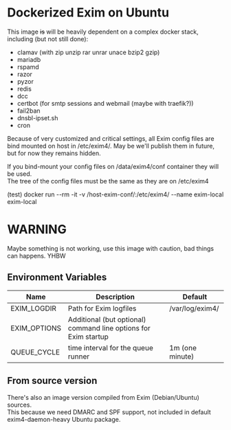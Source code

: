 # Dockerized Exim on Ubuntu

This image ~~is~~ will be heavily dependent on a complex docker stack, including (but not still done):
* clamav (with zip unzip rar unrar unace bzip2 gzip)
* mariadb 
* rspamd
* razor
* pyzor
* redis
* dcc
* certbot (for smtp sessions and webmail (maybe with traefik?))
* fail2ban
* dnsbl-ipset.sh
* cron

Because of very customized and critical settings, all Exim config files are bind mounted on host in /etc/exim4/. May be we'll publish them in future, but for now they remains hidden.  

If you bind-mount your config files on /data/exim4/conf container they will be used.  
The tree of the config files must be the same as they are on /etc/exim4  

(test) docker run --rm -it -v /host-exim-conf/:/etc/exim4/ --name exim-local exim-local

# WARNING
Maybe something is not working, use this image with caution, bad things can happens. YHBW  

## Environment Variables
| Name                | Description                                                     | Default         |
| ------------------- | --------------------------------------------------------------- | --------------- |
| EXIM_LOGDIR         | Path for Exim logfiles                                          | /var/log/exim4/ |
| EXIM_OPTIONS        | Additional (but optional) command line options for Exim startup |                 |
| QUEUE_CYCLE         | time interval for the queue runner                              | 1m (one minute) |

## From source version
There's also an image version compiled from Exim (Debian/Ubuntu) sources.  
This because we need DMARC and SPF support, not included in default exim4-daemon-heavy Ubuntu package.

